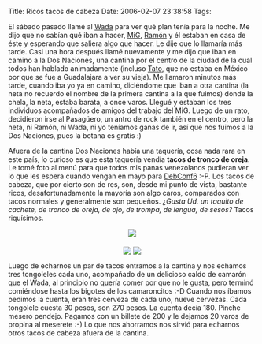 Title: Ricos tacos de cabeza
Date: 2006-02-07 23:38:58
Tags: 

El sábado pasado llamé al <a target="_blank" href="http://www.wada.com.mx">Wada</a> para ver qué plan tenía para la noche. Me dijo que no sabían qué iban a hacer, <a target="_blank" href="http://www.mig-29.net/">MiG</a>, <a target="_blank" href="http://www.ramoncarazo.net">Ramón</a> y él estaban en casa de éste y esperando que saliera algo que hacer. Le dije que lo llamaría más tarde. Casi una hora después llamé nuevamente y me dijo que iban en camino a la Dos Naciones, una cantina por el centro de la ciudad de la cual todos han hablado animadamente (incluso <a target="_blank" href="http://www.tacvbo.net">Tato</a>, que no estaba en México por que se fue a Guadalajara a ver su vieja). Me llamaron minutos más tarde, cuando iba yo ya en camino, diciéndome que iban a otra cantina (la neta no recuerdo el nombre de la primera cantina a la que fuimos) donde la chela, la neta, estaba barata, a once varos. Llegué y estaban los tres individuos acompañados de amigos del trabajo del MiG. Luego de un rato, decidieron irse al Pasagüero, un antro de rock también en el centro, pero la neta, ni Ramón, ni Wada, ni yo teníamos ganas de ir, así que nos fuimos a la Dos Naciones, pues la botana es gratis :)

Afuera de la cantina Dos Naciones había una taquería, cosa nada rara en este país, lo curioso es que esta taquería vendía <strong>tacos de tronco de oreja</strong>. Le tomé foto al menú para que todos mis panas venezolanos pudieran ver lo que les espera cuando vengan en mayo para <a target="_blank" href="http://www.debconf.org/">DebConf6</a> :-P. Los tacos de cabeza, que por cierto son de res, son, desde mi punto de vista, bastante ricos, desafortunadamente la mayoría son algo caros, comparados con tacos normales y generalmente son pequeños. <em>¿Gusta Ud. un taquito de cachete, de tronco de oreja, de ojo, de trompa, de lengua, de sesos?</em> Tacos riquísimos.

<p align="center"><a target="_blank" href="http://www.damog.net/gallery/moblog/Picture_20_003"><img src="http://www.damog.net/gallery/albums/moblog/Picture_20_003.thumb.jpg"/></a></p>
<p align="center"><a target="_blank" href="http://www.damog.net/gallery/moblog/Picture_23_003"><img align="middle" src="http://www.damog.net/gallery/albums/moblog/Picture_23_003.thumb.jpg"/></a> <a target="_blank" href="http://www.damog.net/gallery/moblog/Picture_24_003"><img align="middle" src="http://www.damog.net/gallery/albums/moblog/Picture_24_003.thumb.jpg"/></a></p>
<p align="left">Luego de echarnos un par de tacos entramos a la cantina y nos echamos tres tongoleles cada uno, acompañado de un delicioso caldo de camarón que el Wada, al principio no quería comer por que no le gusta, pero terminó comiéndose hasta los bigotes de los camaroncitos :-D Cuando nos íbamos pedimos la cuenta, eran tres cerveza de cada uno, nueve cervezas. Cada tongolele cuesta 30 pesos, son 270 pesos. La cuenta decía 180. Pinche mesero pendejo. Pagamos con un billete de 200 y le dejamos 20 varos de propina al meserete :-) Lo que nos ahorramos nos sirvió para echarnos otros tacos de cabeza afuera de la cantina. </p>
